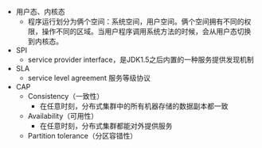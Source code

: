 * 用户态、内核态 
  * 程序运行划分为俩个空间：系统空间，用户空间。俩个空间拥有不同的权限，操作不同的区域。当用户程序调用系统方法的时候，会从用户态切换到内核态。
* SPI
  * service provider interface，是JDK1.5之后内置的一种服务提供发现机制
* SLA
  * service level agreement 服务等级协议
* CAP
  * Consistency（一致性）
    * 在任意时刻，分布式集群中的所有机器存储的数据副本都一致
  * Availability（可用性） 
    * 在任意时刻，分布式集群都能对外提供服务
  * Partition tolerance（分区容错性）
